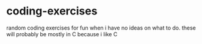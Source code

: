 # coding-exercises
random coding exercises for fun when i have no ideas on what to do. these will probably be mostly in C because i like C
